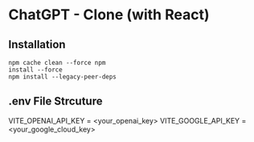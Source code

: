 # ChatGPT - Clone (with React)

## Installation
```terminal
npm cache clean --force npm 
install --force 
npm install --legacy-peer-deps
```
## .env File Strcuture 
VITE_OPENAI_API_KEY = <your_openai_key>
VITE_GOOGLE_API_KEY = <your_google_cloud_key>



